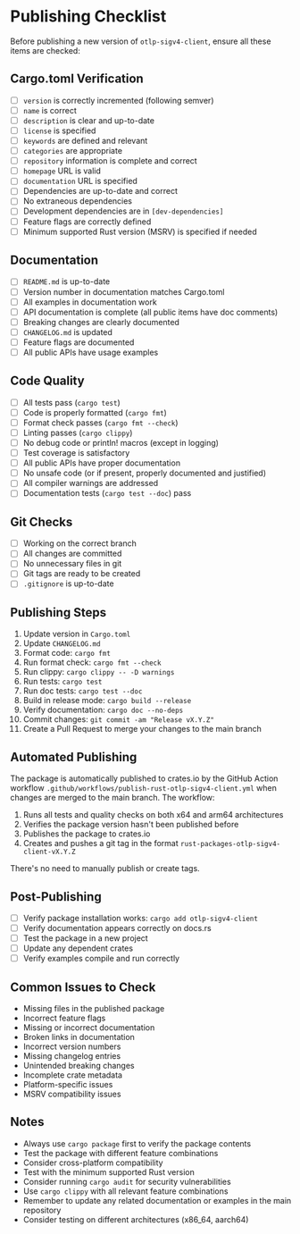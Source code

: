 # Publishing Checklist

Before publishing a new version of `otlp-sigv4-client`, ensure all these items are checked:

## Cargo.toml Verification
- [ ] `version` is correctly incremented (following semver)
- [ ] `name` is correct
- [ ] `description` is clear and up-to-date
- [ ] `license` is specified
- [ ] `keywords` are defined and relevant
- [ ] `categories` are appropriate
- [ ] `repository` information is complete and correct
- [ ] `homepage` URL is valid
- [ ] `documentation` URL is specified
- [ ] Dependencies are up-to-date and correct
- [ ] No extraneous dependencies
- [ ] Development dependencies are in `[dev-dependencies]`
- [ ] Feature flags are correctly defined
- [ ] Minimum supported Rust version (MSRV) is specified if needed

## Documentation
- [ ] `README.md` is up-to-date
- [ ] Version number in documentation matches Cargo.toml
- [ ] All examples in documentation work
- [ ] API documentation is complete (all public items have doc comments)
- [ ] Breaking changes are clearly documented
- [ ] `CHANGELOG.md` is updated
- [ ] Feature flags are documented
- [ ] All public APIs have usage examples

## Code Quality
- [ ] All tests pass (`cargo test`)
- [ ] Code is properly formatted (`cargo fmt`)
- [ ] Format check passes (`cargo fmt --check`)
- [ ] Linting passes (`cargo clippy`)
- [ ] No debug code or println! macros (except in logging)
- [ ] Test coverage is satisfactory
- [ ] All public APIs have proper documentation
- [ ] No unsafe code (or if present, properly documented and justified)
- [ ] All compiler warnings are addressed
- [ ] Documentation tests (`cargo test --doc`) pass

## Git Checks
- [ ] Working on the correct branch
- [ ] All changes are committed
- [ ] No unnecessary files in git
- [ ] Git tags are ready to be created
- [ ] `.gitignore` is up-to-date

## Publishing Steps
1. Update version in `Cargo.toml`
2. Update `CHANGELOG.md`
3. Format code: `cargo fmt`
4. Run format check: `cargo fmt --check`
5. Run clippy: `cargo clippy -- -D warnings`
6. Run tests: `cargo test`
7. Run doc tests: `cargo test --doc`
8. Build in release mode: `cargo build --release`
9. Verify documentation: `cargo doc --no-deps`
10. Commit changes: `git commit -am "Release vX.Y.Z"`
11. Create a Pull Request to merge your changes to the main branch

## Automated Publishing
The package is automatically published to crates.io by the GitHub Action workflow `.github/workflows/publish-rust-otlp-sigv4-client.yml` when changes are merged to the main branch. The workflow:

1. Runs all tests and quality checks on both x64 and arm64 architectures
2. Verifies the package version hasn't been published before
3. Publishes the package to crates.io
4. Creates and pushes a git tag in the format `rust-packages-otlp-sigv4-client-vX.Y.Z`

There's no need to manually publish or create tags.

## Post-Publishing
- [ ] Verify package installation works: `cargo add otlp-sigv4-client`
- [ ] Verify documentation appears correctly on docs.rs
- [ ] Test the package in a new project
- [ ] Update any dependent crates
- [ ] Verify examples compile and run correctly

## Common Issues to Check
- Missing files in the published package
- Incorrect feature flags
- Missing or incorrect documentation
- Broken links in documentation
- Incorrect version numbers
- Missing changelog entries
- Unintended breaking changes
- Incomplete crate metadata
- Platform-specific issues
- MSRV compatibility issues

## Notes
- Always use `cargo package` first to verify the package contents
- Test the package with different feature combinations
- Consider cross-platform compatibility
- Test with the minimum supported Rust version
- Consider running `cargo audit` for security vulnerabilities
- Use `cargo clippy` with all relevant feature combinations
- Remember to update any related documentation or examples in the main repository
- Consider testing on different architectures (x86_64, aarch64)